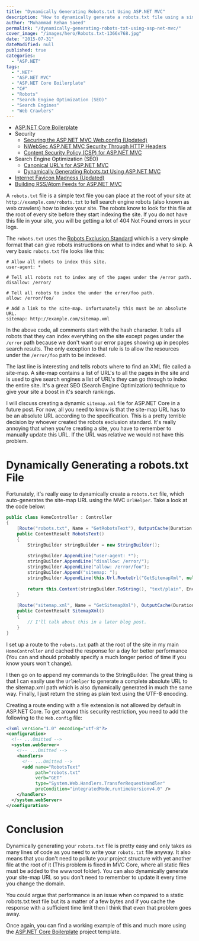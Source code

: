 ```yaml
---
title: "Dynamically Generating Robots.txt Using ASP.NET MVC"
description: "How to dynamically generate a robots.txt file using a simple ASP.NET MVC action method and only a few lines of code."
author: "Muhammad Rehan Saeed"
permalink: "/dynamically-generating-robots-txt-using-asp-net-mvc/"
cover_image: "/images/hero/Robots.txt-1366x768.jpg"
date: "2015-07-31"
dateModified: null
published: true
categories:
  - "ASP.NET"
tags:
  - ".NET"
  - "ASP.NET MVC"
  - "ASP.NET Core Boilerplate"
  - "C#"
  - "Robots"
  - "Search Engine Optimization (SEO)"
  - "Search Engines"
  - "Web Crawlers"
---
```


- [ASP.NET Core Boilerplate](/asp-net-mvc-boilerplate/)
- Security
    - [Securing the ASP.NET MVC Web.config (Updated)](/securing-the-aspnet-mvc-web-config/)
    - [NWebSec ASP.NET MVC Security Through HTTP Headers](/nwebsec-asp-net-mvc-security-through-http-headers/)
    - [Content Security Policy (CSP) for ASP.NET MVC](/content-security-policy-for-asp-net-mvc/)
- Search Engine Optimization (SEO)
    - [Canonical URL's for ASP.NET MVC](/canonical-urls-for-asp-net-mvc/)
    - [Dynamically Generating Robots.txt Using ASP.NET MVC](/dynamically-generating-robots-txt-using-asp-net-mvc)
- [Internet Favicon Madness (Updated)](/internet-favicon-madness/)
- [Building RSS/Atom Feeds for ASP.NET MVC](/building-rssatom-feeds-for-asp-net-mvc/)

A `robots.txt` file is a simple text file you can place at the root of your site at `http://example.com/robots.txt` to tell search engine robots (also known as web crawlers) how to index your site. The robots know to look for this file at the root of every site before they start indexing the site. If you do not have this file in your site, you will be getting a lot of 404 Not Found errors in your logs.

The `robots.txt` uses the [Robots Exclusion Standard](http://en.wikipedia.org/wiki/Robots_exclusion_standard) which is a very simple format that can give robots instructions on what to index and what to skip. A very basic `robots.txt` file looks like this:

```
# Allow all robots to index this site.
user-agent: *

# Tell all robots not to index any of the pages under the /error path.
disallow: /error/

# Tell all robots to index the under the error/foo path.
allow: /error/foo/

# Add a link to the site-map. Unfortunately this must be an absolute URL.
sitemap: http://example.com/sitemap.xml
```

In the above code, all comments start with the hash character. It tells all robots that they can index everything on the site except pages under the `/error` path because we don't want our error pages showing up in peoples search results. The only exception to that rule is to allow the resources under the `/error/foo` path to be indexed.

The last line is interesting and tells robots where to find an XML file called a site-map. A site-map contains a list of URL's to all the pages in the site and is used to give search engines a list of URL's they can go through to index the entire site. It's a great SEO (Search Engine Optimization) technique to give your site a boost in it's search rankings.

I will discuss creating a dynamic `sitemap.xml` file for ASP.NET Core in a future post. For now, all you need to know is that the site-map URL has to be an absolute URL according to the specification. This is a pretty terrible decision by whoever created the robots exclusion standard. It's really annoying that when you're creating a site, you have to remember to manually update this URL. If the URL was relative we would not have this problem.

# Dynamically Generating a robots.txt File

Fortunately, it's really easy to dynamically create a `robots.txt` file, which auto-generates the site-map URL using the MVC `UrlHelper`. Take a look at the code below:

```cs
public class HomeController : Controller
{
    [Route("robots.txt", Name = "GetRobotsText"), OutputCache(Duration = 86400)]
    public ContentResult RobotsText()
    {
        StringBuilder stringBuilder = new StringBuilder();
        
        stringBuilder.AppendLine("user-agent: *");
        stringBuilder.AppendLine("disallow: /error/");
        stringBuilder.AppendLine("allow: /error/foo");
        stringBuilder.Append("sitemap: ");
        stringBuilder.AppendLine(this.Url.RouteUrl("GetSitemapXml", null, this.Request.Url.Scheme).TrimEnd('/'));
        
        return this.Content(stringBuilder.ToString(), "text/plain", Encoding.UTF8);
    }
    
    [Route("sitemap.xml", Name = "GetSitemapXml"), OutputCache(Duration = 86400)]
    public ContentResult SitemapXml()
    {
        // I'll talk about this in a later blog post.
    }
}
```

I set up a route to the `robots.txt` path at the root of the site in my main `HomeController` and cached the response for a day for better performance (You can and should probably specify a much longer period of time if you know yours won't change).

I then go on to append my commands to the StringBuilder. The great thing is that I can easily use the `UrlHelper` to generate a complete absolute URL to the sitemap.xml path which is also dynamically generated in much the same way. Finally, I just return the string as plain text using the UTF-8 encoding.

Creating a route ending with a file extension is not allowed by default in ASP.NET Core. To get around this security restriction, you need to add the following to the `Web.config` file:

```xml
<?xml version="1.0" encoding="utf-8"?>
<configuration>
  <!-- ...Omitted -->
  <system.webServer>
    <!-- ...Omitted -->
    <handlers>
      <!-- ...Omitted -->
      <add name="RobotsText" 
           path="robots.txt" 
           verb="GET" 
           type="System.Web.Handlers.TransferRequestHandler" 
           preCondition="integratedMode,runtimeVersionv4.0" />
    </handlers>
  </system.webServer>
</configuration>
```

# Conclusion

Dynamically generating your `robots.txt` file is pretty easy and only takes as many lines of code as you need to write your `robots.txt` file anyway. It also means that you don't need to pollute your project structure with yet another file at the root of it (This problem is fixed in MVC Core, where all static files must be added to the wwwroot folder). You can also dynamically generate your site-map URL so you don't need to remember to update it every time you change the domain.

You could argue that performance is an issue when compared to a static robots.txt text file but its a matter of a few bytes and if you cache the response with a sufficient time limit then I think that even that problem goes away.

Once again, you can find a working example of this and much more using the [ASP.NET Core Boilerplate](https://visualstudiogallery.msdn.microsoft.com/6cf50a48-fc1e-4eaf-9e82-0b2a6705ca7d) project template.
